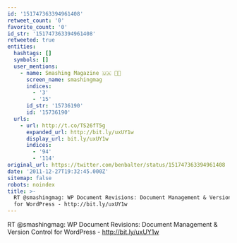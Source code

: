 ```yaml
---
id: '151747363394961408'
retweet_count: '0'
favorite_count: '0'
id_str: '151747363394961408'
retweeted: true
entities:
  hashtags: []
  symbols: []
  user_mentions:
    - name: Smashing Magazine 🇺🇦 🏳️‍🌈
      screen_name: smashingmag
      indices:
        - '3'
        - '15'
      id_str: '15736190'
      id: '15736190'
  urls:
    - url: http://t.co/TS26fT5g
      expanded_url: http://bit.ly/uxUY1w
      display_url: bit.ly/uxUY1w
      indices:
        - '94'
        - '114'
original_url: https://twitter.com/benbalter/status/151747363394961408
date: '2011-12-27T19:32:45.000Z'
sitemap: false
robots: noindex
title: >-
  RT @smashingmag: WP Document Revisions: Document Management & Version Control
  for WordPress - http://bit.ly/uxUY1w
---
```


RT @smashingmag: WP Document Revisions: Document Management & Version Control for WordPress - http://bit.ly/uxUY1w